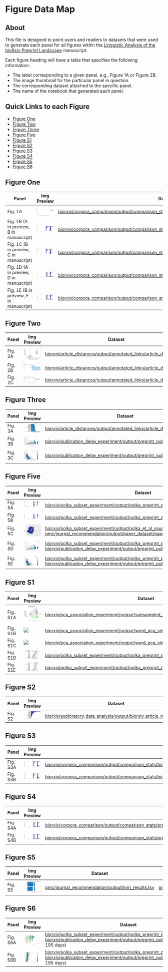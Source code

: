 # Figure Data Map

## About
This file is designed to point users and readers to datasets that were used to generate each panel for all figures within the [Linguistic Analysis of the bioRxiv Preprint Landscape](https://greenelab.github.io/annorxiver_manuscript) manuscript.

Each figure heading will have a table that specifies the following information: 
- The label corresponding to a given panel, e.g., Figure 1A or Figure 2B.
- The image thumbnail for the particular panel in question.
- The corresponding dataset attached to the specific panel.
- The name of the notebook that generated each panel.

## Quick Links to each Figure
- [Figure One](#figure-one)
- [Figure Two](#figure-two)
- [Figure Three](#figure-three)
- [Figure Five](#figure-five)
- [Figure S1](#figure-s1)
- [Figure S2](#figure-s2)
- [Figure S3](#figure-s3)
- [Figure S4](#figure-s4)
- [Figure S5](#figure-s5)
- [Figure S6](#figure-s6)

## Figure One

| Panel | Img Preview | Dataset | Notebook |
| ----- | ----------- | ------- | ------------------------ |
| Fig. 1A | ![](biorxiv/corpora_comparison/output/figures/corpora_kl_divergence.png) | [biorxiv/corpora_comparison/output/comparison_stats/corpora_kl_divergence.tsv](biorxiv/corpora_comparison/output/comparison_stats/corpora_kl_divergence.tsv) | [biorxiv/corpora_comparison/05_figure_generator_reviewer_request.ipynb](https://github.com/danich1/annorxiver/blob/master/biorxiv/corpora_comparison/05_figure_generator_reviewer_request.ipynb) |
| Fig. 1B (A in preview, B in manuscript) | ![](biorxiv/corpora_comparison/output/figures/biorxiv_vs_pubmed_central.png) | [biorxiv/corpora_comparison/output/comparison_stats/biorxiv_vs_pmc_comparison_error_bars.tsv](biorxiv/corpora_comparison/output/comparison_stats/biorxiv_vs_pmc_comparison_error_bars.tsv) |  [biorxiv/corpora_comparison/05_figure_generator_reviewer_request.ipynb](https://github.com/danich1/annorxiver/blob/master/biorxiv/corpora_comparison/05_figure_generator_reviewer_request.ipynb) |
| Fig. 1C (B in preview, C in manuscript) | ![](biorxiv/corpora_comparison/output/figures/biorxiv_vs_pubmed_central.png) | [biorxiv/corpora_comparison/output/comparison_stats/biorxiv_vs_pmc_comparison_raw_counts.tsv](biorxiv/corpora_comparison/output/comparison_stats/biorxiv_vs_pmc_comparison_raw_counts.tsv) |  [biorxiv/corpora_comparison/05_figure_generator_reviewer_request.ipynb](biorxiv/corpora_comparison/05_figure_generator_reviewer_request.ipynb) |
| Fig. 1D (A in preview, D in manuscript) | ![](biorxiv/corpora_comparison/output/figures/preprint_published_comparison.png) | [biorxiv/corpora_comparison/output/comparison_stats/preprint_vs_published_comparison_error_bars.tsv](biorxiv/corpora_comparison/output/comparison_stats/preprint_vs_published_comparison_error_bars.tsv) |  [biorxiv/corpora_comparison/05_figure_generator_reviewer_request.ipynb](biorxiv/corpora_comparison/05_figure_generator_reviewer_request.ipynb) |
| Fig. 1E (B in preview, E in manuscript) | ![](biorxiv/corpora_comparison/output/figures/preprint_published_comparison.png) | [biorxiv/corpora_comparison/output/comparison_stats/preprint_vs_published_comparison_raw_counts.tsv](biorxiv/corpora_comparison/output/comparison_stats/preprint_vs_published_comparison_raw_counts.tsv) |  [biorxiv/corpora_comparison/05_figure_generator_reviewer_request.ipynb](biorxiv/corpora_comparison/05_figure_generator_reviewer_request.ipynb) |

## Figure Two

| Panel | Img Preview | Dataset | Notebook |
| ----- | ----------- | ------- | ------------------------ |
| Fig. 2A | ![](biorxiv/article_distances/output/figures/biorxiv_article_distance.png) | [biorxiv/article_distances/output/annotated_links/article_distances.tsv](biorxiv/article_distances/output/annotated_links/article_distances.tsv) |  [biorxiv/article_distances/01_biorxiv_article_distances.ipynb](biorxiv/article_distances/01_biorxiv_article_distances.ipynb) |
| Fig. 2B | ![](biorxiv/article_distances/output/figures/distance_bin_accuracy.png) | [biorxiv/article_distances/output/annotated_links/article_distances.tsv](biorxiv/article_distances/output/annotated_links/article_distances.tsv) |  [biorxiv/article_distances/02_biorxiv_article_distance_evaluation.ipynb](biorxiv/article_distances/02_biorxiv_article_distance_evaluation.ipynb) |
| Fig. 2C | ![](biorxiv/article_distances/output/figures/publication_rate_reviewer_request.png) | [biorxiv/article_distances/output/annotated_links/article_distances.tsv](biorxiv/article_distances/output/adjusted_publication_rate.tsv) |  [biorxiv/article_distances/03_biorxiv_corrected_published_rate.ipynb](biorxiv/article_distances/03_biorxiv_corrected_published_rate.ipynb) |

## Figure Three
| Panel | Img Preview | Dataset | Notebook |
| ----- | ----------- | ------- | ------------------------ |
| Fig. 3A | ![](biorxiv/time_to_publication/output/preprint_category_halflife.png) | [biorxiv/article_distances/output/annotated_links/article_distances.tsv](biorxiv/time_to_publication/output/preprint_category_halflife_numbers.tsv) |  [biorxiv/time_to_publication/time_to_published_refurbished.ipynb](biorxiv/time_to_publication/time_to_published_refurbished.ipynb) |
| Fig. 3B | ![](biorxiv/publication_delay_experiment/output/version_count_vs_publication_time_violin.png) | [biorxiv/publication_delay_experiment/output/preprint_published_distances.tsv](biorxiv/publication_delay_experiment/output/preprint_published_distances.tsv) |  [biorxiv/publication_delay_experiment/02_publication_delay_experiment_figure_exploration.ipynb](biorxiv/publication_delay_experiment/02_publication_delay_experiment_figure_exploration.ipynb) |
| Fig. 3C | ![](biorxiv/publication_delay_experiment/output/article_distance_vs_publication_time_hex.png) | [biorxiv/publication_delay_experiment/output/preprint_published_distances.tsv](biorxiv/publication_delay_experiment/output/preprint_published_distances.tsv) |  [biorxiv/publication_delay_experiment/02_publication_delay_experiment_figure_exploration.ipynb](biorxiv/publication_delay_experiment/02_publication_delay_experiment_figure_exploration.ipynb) |

## Figure Five
| Panel | Img Preview | Dataset | Notebook |
| ----- | ----------- | ------- | ------------------------ |
| Fig. 5A | ![](biorxiv/polka_subset_experiment/output/figures/polka_preprint_published_frequency.png) | [biorxiv/polka_subset_experiment/output/polka_preprint_published_comparison_error_bars.tsv](biorxiv/polka_subset_experiment/output/polka_preprint_published_comparison_error_bars.tsv) | [biorxiv/polka_subset_experiment/03_rerun_analyses_with_added_subset.ipynb](biorxiv/polka_subset_experiment/03_rerun_analyses_with_added_subset.ipynb) |
| Fig. 5B | ![](biorxiv/polka_subset_experiment/output/figures/polka_preprint_published_frequency.png) | [biorxiv/polka_subset_experiment/output/polka_preprint_published_comparison_raw_counts.tsv](biorxiv/polka_subset_experiment/output/polka_preprint_published_comparison_raw_counts.tsv) |  [biorxiv/polka_subset_experiment/03_rerun_analyses_with_added_subset.ipynb](biorxiv/polka_subset_experiment/03_rerun_analyses_with_added_subset.ipynb) |
| Fig. 5C | ![](biorxiv/polka_subset_experiment/output/figures/saucie_plot.png) | [biorxiv/polka_subset_experiment/output/polka_et_al_saucie_coordinates.tsv](biorxiv/polka_subset_experiment/output/polka_et_al_saucie_coordinates.tsv), [pmc/journal_recommendation/output/paper_dataset/paper_dataset_full_tsne.tsv](pmc/journal_recommendation/output/paper_dataset/paper_dataset_full_tsne.tsv) | [biorxiv/polka_subset_experiment/03_rerun_analyses_with_added_subset.ipynb](biorxiv/polka_subset_experiment/03_rerun_analyses_with_added_subset.ipynb), [biorxiv/polka_subset_experiment/saucie_plot.R](biorxiv/polka_subset_experiment/saucie_plot.R) |
| Fig. 5D | ![](biorxiv/polka_subset_experiment/output/figures/version_count_vs_publication_time_violin.png) | [biorxiv/polka_subset_experiment/output/polka_preprint_published_distances.tsv](biorxiv/polka_subset_experiment/output/polka_preprint_published_distances.tsv), [biorxiv/publication_delay_experiment/output/preprint_published_distances.tsv](biorxiv/publication_delay_experiment/output/preprint_published_distances.tsv) |  [biorxiv/polka_subset_experiment/03_rerun_analyses_with_added_subset.ipynb](biorxiv/polka_subset_experiment/03_rerun_analyses_with_added_subset.ipynb) |
| Fig. 5E | ![](biorxiv/polka_subset_experiment/output/figures/article_distance_vs_publication_time_hex.png) | [biorxiv/polka_subset_experiment/output/polka_preprint_published_distances.tsv](biorxiv/polka_subset_experiment/output/polka_preprint_published_distances.tsv), [biorxiv/publication_delay_experiment/output/preprint_published_distances.tsv](biorxiv/publication_delay_experiment/output/preprint_published_distances.tsv) |  [biorxiv/polka_subset_experiment/03_rerun_analyses_with_added_subset.ipynb](biorxiv/polka_subset_experiment/03_rerun_analyses_with_added_subset.ipynb) |

## Figure S1
| Panel | Img Preview | Dataset | Notebook |
| ----- | ----------- | ------- | ------------------------ |
| Fig. S1A | ![](biorxiv/pca_association_experiment/output/pca_plots/svg_files/scatterplot_files/pca01_v_pca02_reversed.png) | [biorxiv/pca_association_experiment/output/subsampled_biorxiv_preprints_pca.tsv](biorxiv/pca_association_experiment/output/subsampled_biorxiv_preprints_pca.tsv) | [biorxiv/pca_association_experiment/02_biorxiv_pca_plots.ipynb](biorxiv/pca_association_experiment/02_biorxiv_pca_plots.ipynb) |
| Fig. S1B | ![](biorxiv/pca_association_experiment/output/word_pca_similarity/figure_pieces/pca_01_cossim_word_cloud.png) | [biorxiv/pca_association_experiment/output/word_pca_similarity/word_pca_cos_sim_50_pcs.tsv.xz](biorxiv/pca_association_experiment/output/word_pca_similarity/word_pca_cos_sim_50_pcs.tsv.xz) |  [biorxiv/pca_association_experiment/02_biorxiv_pca_plots.ipynb](biorxiv/pca_association_experiment/02_biorxiv_pca_plots.ipynb) |
| Fig. S1C | ![](biorxiv/pca_association_experiment/output/word_pca_similarity/figure_pieces/pca_02_cossim_word_cloud.png) | [biorxiv/pca_association_experiment/output/word_pca_similarity/word_pca_cos_sim_50_pcs.tsv.xz](biorxiv/pca_association_experiment/output/word_pca_similarity/word_pca_cos_sim_50_pcs.tsv.xz) | [biorxiv/pca_association_experiment/02_biorxiv_pca_plots.ipynb](biorxiv/pca_association_experiment/02_biorxiv_pca_plots.ipynb) |
| Fig. S1D | ![](biorxiv/pca_association_experiment/output/pca_plots/figures/category_box_plot_pc1.png) | [biorxiv/polka_subset_experiment/output/polka_preprint_published_distances.tsv](biorxiv/pca_association_experiment/output/category_cossim_95_ci.tsv)|  [biorxiv/pca_association_experiment/03_biorxiv_pca_category_bootstrap.ipynb](biorxiv/pca_association_experiment/03_biorxiv_pca_category_bootstrap.ipynb) |
| Fig. S1E | ![](biorxiv/pca_association_experiment/output/pca_plots/figures/category_box_plot_pc2.png) | [biorxiv/polka_subset_experiment/output/polka_preprint_published_distances.tsv](biorxiv/pca_association_experiment/output/category_cossim_95_ci.tsv)|  [biorxiv/pca_association_experiment/03_biorxiv_pca_category_bootstrap.ipynb](biorxiv/pca_association_experiment/03_biorxiv_pca_category_bootstrap.ipynb) |

## Figure S2
| Panel | Img Preview | Dataset | Notebook |
| ----- | ----------- | ------- | ------------------------ |
| Fig. S2 | ![](biorxiv/exploratory_data_analysis/output/figures/preprint_category.png) | [biorxiv/exploratory_data_analysis/output/biorxiv_article_metadata.tsv](biorxiv/exploratory_data_analysis/output/biorxiv_article_metadata.tsv) | [biorxiv/exploratory_data_analysis/EDA_BioRxiv.ipynb](biorxiv/exploratory_data_analysis/EDA_BioRxiv.ipynb) |

## Figure S3
| Panel | Img Preview | Dataset | Notebook |
| ----- | ----------- | ------- | ------------------------ |
| Fig. S3A | ![](biorxiv/corpora_comparison/output/figures/biorxiv_vs_pubmed_central_special_char_removed.png) | [biorxiv/corpora_comparison/output/comparison_stats/biorxiv_vs_pmc_comparison_special_char_removed_error_bars.tsv](biorxiv/corpora_comparison/output/comparison_stats/biorxiv_vs_pmc_comparison_special_char_removed_error_bars.tsv) |  [biorxiv/corpora_comparison/05_figure_generator_reviewer_request.ipynb](biorxiv/corpora_comparison/05_figure_generator_reviewer_request.ipynb) |
| Fig. S3B | ![](biorxiv/corpora_comparison/output/figures/biorxiv_vs_pubmed_central_special_char_removed.png) | [biorxiv/corpora_comparison/output/comparison_stats/biorxiv_vs_pmc_comparison_special_char_removed_raw_counts.tsv](biorxiv/corpora_comparison/output/comparison_stats/biorxiv_vs_pmc_comparison_special_char_removed_raw_counts.tsv) |  [biorxiv/corpora_comparison/05_figure_generator_reviewer_request.ipynb](biorxiv/corpora_comparison/05_figure_generator_reviewer_request.ipynb) |

## Figure S4
| Panel | Img Preview | Dataset | Notebook |
| ----- | ----------- | ------- | ------------------------ |
| Fig. S4A | ![](biorxiv/corpora_comparison/output/figures/preprint_published_comparison_special_char_removed.png) | [biorxiv/corpora_comparison/output/comparison_stats/preprint_vs_published_comparison_special_char_removed_error_bars.tsv](biorxiv/corpora_comparison/output/comparison_stats/preprint_vs_published_comparison_special_char_removed_error_bars.tsv) |  [biorxiv/corpora_comparison/05_figure_generator_reviewer_request.ipynb](biorxiv/corpora_comparison/05_figure_generator_reviewer_request.ipynb) |
| Fig. S4B | ![](biorxiv/corpora_comparison/output/figures/preprint_published_comparison_special_char_removed.png) | [biorxiv/corpora_comparison/output/comparison_stats/preprint_vs_published_comparison_special_char_removed_raw_counts.tsv](biorxiv/corpora_comparison/output/comparison_stats/preprint_vs_published_comparison_special_char_removed_raw_counts.tsv) |  [biorxiv/corpora_comparison/05_figure_generator_reviewer_request.ipynb](biorxiv/corpora_comparison/05_figure_generator_reviewer_request.ipynb) |

## Figure S5
| Panel | Img Preview | Dataset | Notebook |
| ----- | ----------- | ------- | ------------------------ |
| Fig. S5 | ![](pmc/journal_recommendation/output/figures/knn_result.png) | [pmc/journal_recommendation/output/knn_results.tsv](pmc/journal_recommendation/output/knn_results.tsv) | [pmc/journal_recommendation/03_journal_recommendation_figure_generator.ipynb](pmc/journal_recommendation/03_journal_recommendation_figure_generator.ipynb) |

## Figure S6
| Panel | Img Preview | Dataset | Notebook |
| ----- | ----------- | ------- | ------------------------ |
| Fig. S6A | ![](/biorxiv/polka_subset_experiment/output/figures/version_count_vs_publication_time_violin_filtered.png) | [biorxiv/polka_subset_experiment/output/polka_preprint_published_distances.tsv](biorxiv/polka_subset_experiment/output/polka_preprint_published_distances.tsv), [biorxiv/publication_delay_experiment/output/preprint_published_distances.tsv](biorxiv/publication_delay_experiment/output/preprint_published_distances.tsv) (< 195 days) |  [biorxiv/polka_subset_experiment/05_publication_time_reviewer_request.ipynb](biorxiv/polka_subset_experiment/05_publication_time_reviewer_request.ipynb) |
| Fig. S6B | ![](/biorxiv/polka_subset_experiment/output/figures/article_distance_vs_publication_time_hex_filtered.png) | [biorxiv/polka_subset_experiment/output/polka_preprint_published_distances.tsv](biorxiv/polka_subset_experiment/output/polka_preprint_published_distances.tsv), [biorxiv/publication_delay_experiment/output/preprint_published_distances.tsv](biorxiv/publication_delay_experiment/output/preprint_published_distances.tsv) (< 195 days) |  [biorxiv/polka_subset_experiment/05_publication_time_reviewer_request.ipynb](biorxiv/polka_subset_experiment/05_publication_time_reviewer_request.ipynb) |
